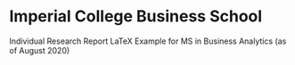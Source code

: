 # Imperial College Business School
Individual Research Report LaTeX Example for MS in Business Analytics (as of August 2020)
